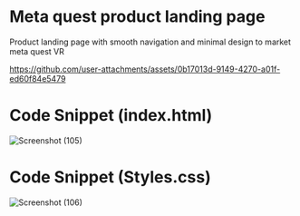 # Meta quest product landing page

Product landing page with smooth navigation and minimal design to market meta quest VR

https://github.com/user-attachments/assets/0b17013d-9149-4270-a01f-ed60f84e5479

# Code Snippet (index.html)

![Screenshot (105)](https://github.com/user-attachments/assets/f823f657-235e-45fb-b64d-85446aa40d05)

# Code Snippet (Styles.css)

![Screenshot (106)](https://github.com/user-attachments/assets/d733ddaf-2f9c-4431-9819-a90c64ef3d34)
